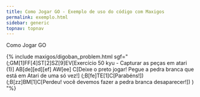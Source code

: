 ```yaml
---
title: Como Jogar GO - Exemplo de uso do código com Maxigos
permalink: exemplo.html
sidebar: generic
topnav: topnav
---
```


Como Jogar GO

{% include maxigos/digoban_problem.html sgf="
(;GM[1]FF[4]ST[2]SZ[9]EV[Exercício 50 kyu - Capturar as peças em atari (1)]
AB[de][ed][ef]
AW[ee]
C[Deixe o preto jogar! Pegue a pedra branca que está em Atari de uma só vez!]
(;B[fe]TE[1]C[Parabéns!])
(;B[zz]BM[1]C[Perdeu! você devemos fazer a pedra branca desaparecer!])
)
"%}